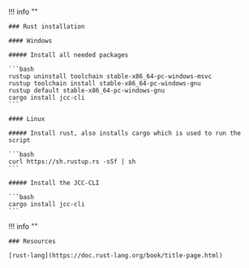 !!! info ""

    ### Rust installation

    #### Windows

    ##### Install all needed packages

    ```bash
    rustup uninstall toolchain stable-x86_64-pc-windows-msvc
    rustup toolchain install stable-x86_64-pc-windows-gnu
    rustup default stable-x86_64-pc-windows-gnu
    cargo install jcc-cli
    ```

    #### Linux

    ##### Install rust, also installs cargo which is used to run the script

    ```bash
    curl https://sh.rustup.rs -sSf | sh 
    ```

    ##### Install the JCC-CLI

    ```bash
    cargo install jcc-cli
    ```

!!! info ""

    ### Resources

    [rust-lang](https://doc.rust-lang.org/book/title-page.html)


